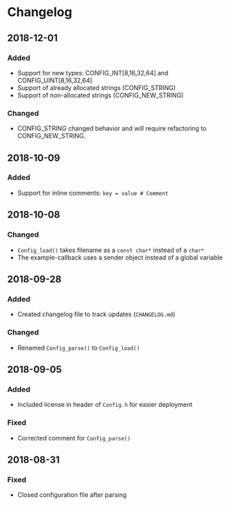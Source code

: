 # Changelog

## 2018-12-01
### Added
- Support for new types: CONFIG_INT[8,16,32,64] and CONFIG_UINT[8,16,32,64]
- Support of already allocated strings (CONFIG_STRING)
- Support of non-allocated strings (CONFIG_NEW_STRING)

### Changed
- CONFIG_STRING changed behavior and will require refactoring to CONFIG_NEW_STRING.

## 2018-10-09
### Added
- Support for inline comments: `key = value # Comment`

## 2018-10-08
### Changed
- `Config_load()` takes filename as a `const char*` instead of a `char*`
- The example-callback uses a sender object instead of a global variable

## 2018-09-28
### Added
- Created changelog file to track updates (`CHANGELOG.md`)

### Changed
- Renamed `Config_parse()` to `Config_load()`

## 2018-09-05
### Added
- Included license in header of `Config.h` for easier deployment

### Fixed
- Corrected comment for `Config_parse()`

## 2018-08-31
### Fixed
- Closed configuration file after parsing
